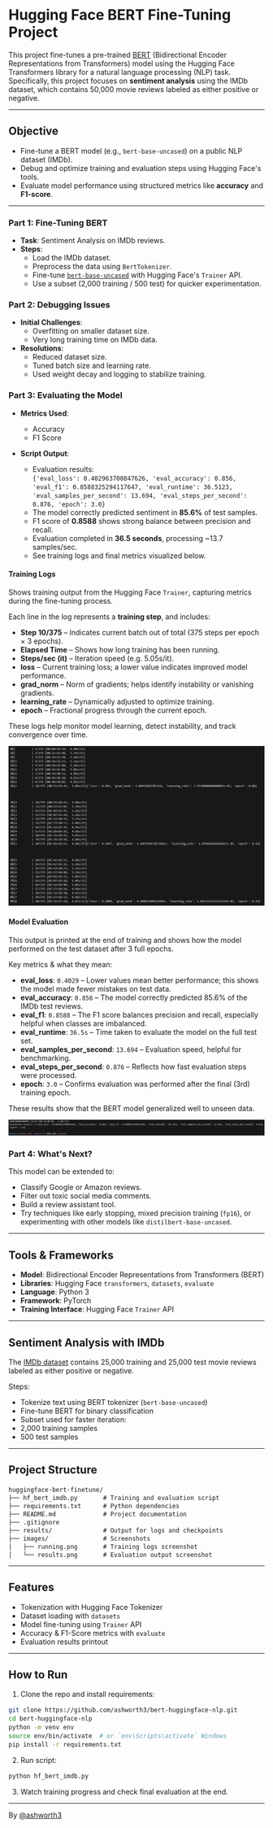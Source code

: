 # Hugging Face BERT Fine-Tuning Project

This project fine-tunes a pre-trained [BERT](https://huggingface.co/bert-base-uncased) (Bidirectional Encoder Representations from Transformers) model using the Hugging Face Transformers library for a natural language processing (NLP) task. Specifically, this project focuses on **sentiment analysis** using the IMDb dataset, which contains 50,000 movie reviews labeled as either positive or negative.

---

## Objective

- Fine-tune a BERT model (e.g., `bert-base-uncased`) on a public NLP dataset (IMDb).
- Debug and optimize training and evaluation steps using Hugging Face's tools.
- Evaluate model performance using structured metrics like **accuracy** and **F1-score**.

---

### Part 1: Fine-Tuning BERT
- **Task**: Sentiment Analysis on IMDb reviews.
- **Steps**:
  - Load the IMDb dataset.
  - Preprocess the data using `BertTokenizer`.
  - Fine-tune [`bert-base-uncased`](https://huggingface.co/bert-base-uncased) with Hugging Face's `Trainer` API.
  - Use a subset (2,000 training / 500 test) for quicker experimentation.

### Part 2: Debugging Issues
- **Initial Challenges**:
  - Overfitting on smaller dataset size.
  - Very long training time on IMDb data.
- **Resolutions**:
  - Reduced dataset size.
  - Tuned batch size and learning rate.
  - Used weight decay and logging to stabilize training.

### Part 3: Evaluating the Model
- **Metrics Used**:
  - Accuracy
  - F1 Score

- **Script Output**:
  - Evaluation results:  
    `{'eval_loss': 0.402963700847626, 'eval_accuracy': 0.856, 'eval_f1': 0.8588325294117647, 'eval_runtime': 36.5123, 'eval_samples_per_second': 13.694, 'eval_steps_per_second': 0.876, 'epoch': 3.0}`
  - The model correctly predicted sentiment in **85.6%** of test samples.
  - F1 score of **0.8588** shows strong balance between precision and recall.
  - Evaluation completed in **36.5 seconds**, processing ~13.7 samples/sec.
  - See training logs and final metrics visualized below.

#### Training Logs  
Shows training output from the Hugging Face `Trainer`, capturing metrics during the fine-tuning process.

Each line in the log represents a **training step**, and includes:

- **Step 10/375** – Indicates current batch out of total (375 steps per epoch × 3 epochs).
- **Elapsed Time** – Shows how long training has been running.
- **Steps/sec (it)** – Iteration speed (e.g. 5.05s/it).
- **loss** – Current training loss; a lower value indicates improved model performance.
- **grad_norm** – Norm of gradients; helps identify instability or vanishing gradients.
- **learning_rate** – Dynamically adjusted to optimize training.
- **epoch** – Fractional progress through the current epoch.

These logs help monitor model learning, detect instability, and track convergence over time.

![Training Logs](images/running.png)

#### Model Evaluation  
This output is printed at the end of training and shows how the model performed on the test dataset after 3 full epochs.

Key metrics & what they mean:

- **eval_loss**: `0.4029` – Lower values mean better performance; this shows the model made fewer mistakes on test data.
- **eval_accuracy**: `0.856` – The model correctly predicted 85.6% of the IMDb test reviews.
- **eval_f1**: `0.8588` – The F1 score balances precision and recall, especially helpful when classes are imbalanced.
- **eval_runtime**: `36.5s` – Time taken to evaluate the model on the full test set.
- **eval_samples_per_second**: `13.694` – Evaluation speed, helpful for benchmarking.
- **eval_steps_per_second**: `0.876` – Reflects how fast evaluation steps were processed.
- **epoch**: `3.0` – Confirms evaluation was performed after the final (3rd) training epoch.

These results show that the BERT model generalized well to unseen data.

![Evaluation Output](images/results.png)
  
### Part 4: What's Next?
This model can be extended to:

- Classify Google or Amazon reviews.
- Filter out toxic social media comments.
- Build a review assistant tool.
- Try techniques like early stopping, mixed precision training (`fp16`), or experimenting with other models like `distilbert-base-uncased`.

---

## Tools & Frameworks

- **Model**: Bidirectional Encoder Representations from Transformers (BERT)
- **Libraries**: Hugging Face `transformers`, `datasets`, `evaluate`
- **Language**: Python 3
- **Framework**: PyTorch
- **Training Interface**: Hugging Face `Trainer` API

---

## Sentiment Analysis with IMDb

The [IMDb dataset](https://huggingface.co/datasets/imdb) contains 25,000 training and 25,000 test movie reviews labeled as either positive or negative.

Steps:
- Tokenize text using BERT tokenizer (`bert-base-uncased`)
- Fine-tune BERT for binary classification
- Subset used for faster iteration:
- 2,000 training samples
- 500 test samples

---

## Project Structure

```
huggingface-bert-finetune/
├── hf_bert_imdb.py       # Training and evaluation script
├── requirements.txt      # Python dependencies
├── README.md             # Project documentation
├── .gitignore
├── results/              # Output for logs and checkpoints
├── images/               # Screenshots
│   ├── running.png       # Training logs screenshot
│   └── results.png       # Evaluation output screenshot
```

---

## Features

- Tokenization with Hugging Face Tokenizer
- Dataset loading with `datasets`
- Model fine-tuning using `Trainer` API
- Accuracy & F1-Score metrics with `evaluate`
- Evaluation results printout

---

## How to Run

1. Clone the repo and install requirements:
```bash
git clone https://github.com/ashworth3/bert-huggingface-nlp.git
cd bert-huggingface-nlp
python -m venv env
source env/bin/activate  # or `env\Scripts\activate` Windows
pip install -r requirements.txt
```

2. Run script:
```bash
python hf_bert_imdb.py
```

3. Watch training progress and check final evaluation at the end.

---

By [@ashworth3](https://github.com/ashworth3)
